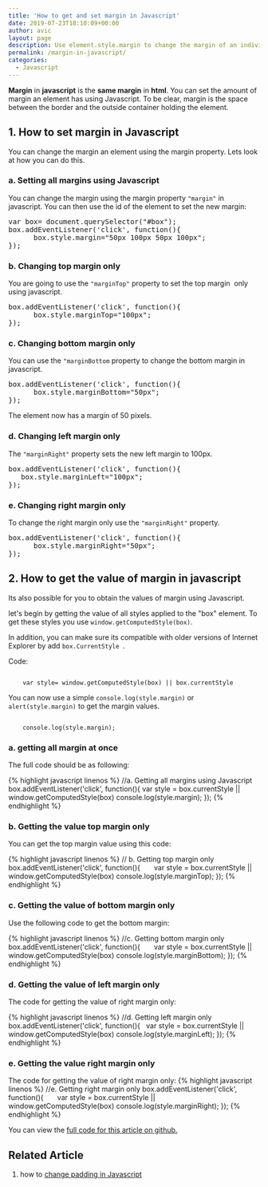```yaml
---
title: 'How to get and set margin in Javascript'
date: 2019-07-23T18:10:09+00:00
author: avic
layout: page
description: Use element.style.margin to change the margin of an individual element. You can target the top, bottom, right and left margin individually using marginTop, marginBottom, marginRight and marginLeft respectively.
permalink: /margin-in-javascript/
categories:
  - Javascript
---
```

**Margin** in **javascript** is the **same margin** in **html**. You can set the amount of margin an element has using Javascript. To be clear, margin is the space between the border and the outside container holding the element.

## 1. How to set margin in Javascript
You can change the margin an element using the margin property. Lets look at how you can do this.

### a. Setting all margins using Javascript

You can change the margin using the margin property <code>"margin"</code> in javascript. You can then use the id of the element to set the new margin:

<pre>var box= document.querySelector("#box");
box.addEventListener('click', function(){
      box.style.margin="50px 100px 50px 100px";
});</pre>

### b. Changing top margin only

You are going to use the <code>"marginTop"</code> property to set the top margin  only using javascript.

<pre>box.addEventListener('click', function(){
      box.style.marginTop="100px";
});</pre>

### c. Changing bottom margin only

You can use the <code>"marginBottom</code> property to change the bottom margin in javascript.

<pre>box.addEventListener('click', function(){
      box.style.marginBottom="50px";
});</pre>

The element now has a margin of 50 pixels.

### d. Changing left margin only

The <code>"marginRight"</code> property sets the new left margin to 100px.

<pre>box.addEventListener('click', function(){
   box.style.marginLeft="100px";
});</pre>

### e. Changing right margin only

To change the right margin only use the <code>"marginRight"</code> property.

<pre>box.addEventListener('click', function(){
      box.style.marginRight="50px";
});</pre>


## 2. How to get the value of margin in javascript

Its also possible for you to obtain the values of margin using Javascript.

let's begin by getting the value of all styles applied to the "box" element. To get these styles you use <code>window.getComputedStyle(box)</code>.

In addition, you can make sure its compatible with older versions of Internet Explorer by add <code>box.CurrentStyle </code>. 

Code: 

<code>
    var style= window.getComputedStyle(box) || box.currentStyle
</code>

You can now use a simple <code>console.log(style.margin)</code> or <code>alert(style.margin)</code> to get the margin values.

<code>
    console.log(style.margin);
</code>

### a. getting all margin at once
The full code should be as following:

{% highlight javascript linenos %}
    //a. Getting all margins using Javascript 
    box.addEventListener('click', function(){
        var style = box.currentStyle || window.getComputedStyle(box)
        console.log(style.margin);
    });
{% endhighlight %}

### b. Getting the value top margin only
You can get the top margin value using this code:

{% highlight javascript linenos %}
    // b. Getting top margin only
    box.addEventListener('click', function(){
      var style = box.currentStyle || window.getComputedStyle(box)
      console.log(style.marginTop);
    });
{% endhighlight %}

### c. Getting the value of bottom margin only

Use the following code to get the bottom margin:

{% highlight javascript linenos %}
    //c. Getting bottom margin only
    box.addEventListener('click', function(){
      var style = box.currentStyle || window.getComputedStyle(box)
      console.log(style.marginBottom);
    });
{% endhighlight %}

### d. Getting the value of left margin only
The code for getting the value of right margin only:

{% highlight javascript linenos %}
    //d. Getting left margin only
    box.addEventListener('click', function(){
        var style = box.currentStyle || window.getComputedStyle(box)
        console.log(style.marginLeft);
    });
{% endhighlight %}

### e. Getting the value right margin only
The code for getting the value of right margin only:
{% highlight javascript linenos %}
    //e. Getting right margin only
    box.addEventListener('click', function(){
      var style = box.currentStyle || window.getComputedStyle(box)
      console.log(style.marginRight);
    });
{% endhighlight %}

You can view the [full code for this article on github.](https://github.com/avicndugu/projects/blob/master/margin-in-javascript.html)

## Related Article
1. how to [change padding in Javascript](/changing-padding-using-javascript/)
